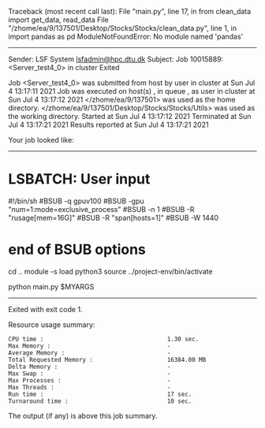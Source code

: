 Traceback (most recent call last):
  File "main.py", line 17, in <module>
    from clean_data import get_data, read_data
  File "/zhome/ea/9/137501/Desktop/Stocks/Stocks/clean_data.py", line 1, in <module>
    import pandas as pd
ModuleNotFoundError: No module named 'pandas'

------------------------------------------------------------
Sender: LSF System <lsfadmin@hpc.dtu.dk>
Subject: Job 10015889: <Server_test4_0> in cluster <dcc> Exited

Job <Server_test4_0> was submitted from host <gbarlogin1> by user <s183914> in cluster <dcc> at Sun Jul  4 13:17:11 2021
Job was executed on host(s) <n-62-20-4>, in queue <gpuv100>, as user <s183914> in cluster <dcc> at Sun Jul  4 13:17:12 2021
</zhome/ea/9/137501> was used as the home directory.
</zhome/ea/9/137501/Desktop/Stocks/Stocks/Utils> was used as the working directory.
Started at Sun Jul  4 13:17:12 2021
Terminated at Sun Jul  4 13:17:21 2021
Results reported at Sun Jul  4 13:17:21 2021

Your job looked like:

------------------------------------------------------------
# LSBATCH: User input
#!/bin/sh
#BSUB -q gpuv100
#BSUB -gpu "num=1:mode=exclusive_process"
#BSUB -n 1
#BSUB -R "rusage[mem=16G]"
#BSUB -R "span[hosts=1]"
#BSUB -W 1440
# end of BSUB options
cd ..
module -s load python3
source ../project-env/bin/activate

python main.py $MYARGS


------------------------------------------------------------

Exited with exit code 1.

Resource usage summary:

    CPU time :                                   1.30 sec.
    Max Memory :                                 -
    Average Memory :                             -
    Total Requested Memory :                     16384.00 MB
    Delta Memory :                               -
    Max Swap :                                   -
    Max Processes :                              -
    Max Threads :                                -
    Run time :                                   17 sec.
    Turnaround time :                            10 sec.

The output (if any) is above this job summary.

